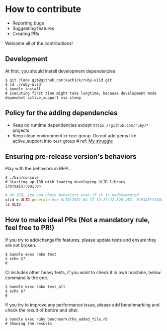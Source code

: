 # How to contribute

* Reporting bugs
* Suggesting features
* Creating PRs

Welcome all of the contributions!

## Development

At first, you should install development dependencies

```console
$ git clone git@github.com:kachick/ruby-ulid.git
$ cd ./ruby-ulid
$ bundle install
# Executing first time might take longtime, because development mode dependent active_support via steep
```

## Policy for the adding dependencies

* Keep no runtime dependencies except `https://github.com/ruby/*` projects
* Keep clean environment in `test` group. Do not add gems like active_support into `test` group # ref: [My struggle](https://github.com/kachick/ruby-ulid/pull/42#discussion_r623960639)

## Ensuring pre-release version's behaviors

Play with the behaviors in REPL.

```console
$ ./bin/console
# Starting up IRB with loading developing ULID library
irb(main):001:0>
```

```ruby
# On IRB, you can check behaviors even if it is undocumented
ulid = ULID.generate #=> ULID(2021-04-27 17:27:22.826 UTC: 01F4A5Y1YAQCYAYCTC7GRMJ9AA)
ls ULID
```

## How to make ideal PRs (Not a mandatory rule, feel free to PR!)

If you try to add/change/fix features, please update tests and ensure they are not broken.

```console
$ bundle exec rake test
$ echo $?
0
```

CI includes other heavy tests, if you want to check it in own machine, below command is the one.

```console
$ bundle exec rake test_all
$ echo $?
0
```

If you try to improve any performance issue, please add benchmarking and check the result of before and after.

```console
$ bundle exec ruby benchmark/the_added_file.rb
# Showing the results
```
